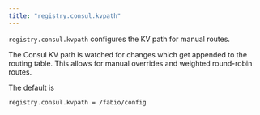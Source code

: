 ```yaml
---
title: "registry.consul.kvpath"
---
```


`registry.consul.kvpath` configures the KV path for manual routes.

The Consul KV path is watched for changes which get appended to
the routing table. This allows for manual overrides and weighted
round-robin routes.

The default is

	registry.consul.kvpath = /fabio/config
